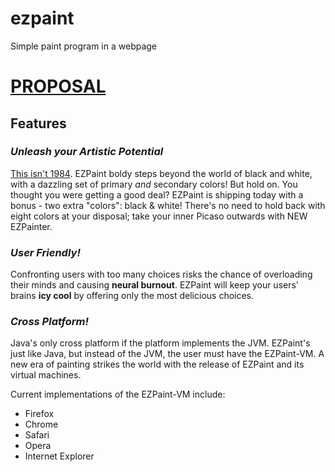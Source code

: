 # ezpaint
Simple paint program in a webpage

# [PROPOSAL](PROPOSAL.md)

## Features

### _Unleash your Artistic Potential_

[This isn't 1984](https://en.wikipedia.org/wiki/MacDraw). EZPaint boldy steps beyond the world of black and white, with a dazzling set of primary _and_ secondary colors! But hold on. You thought you were getting a good deal? EZPaint is shipping today with a bonus - two extra "colors": black & white! There's no need to hold back with eight colors at your disposal; take your inner Picaso outwards with NEW EZPainter.

### _User Friendly!_

Confronting users with too many choices risks the chance of overloading their minds and causing **neural burnout**. EZPaint will keep your users' brains **icy cool** by offering only the most delicious choices.

### _Cross Platform!_

Java's only cross platform if the platform implements the JVM. EZPaint's just like Java, but instead of the JVM, the user must have the EZPaint-VM. A new era of painting strikes the world with the release of EZPaint and its virtual machines.

Current implementations of the EZPaint-VM include:

* Firefox
* Chrome
* Safari
* Opera
* Internet Explorer
